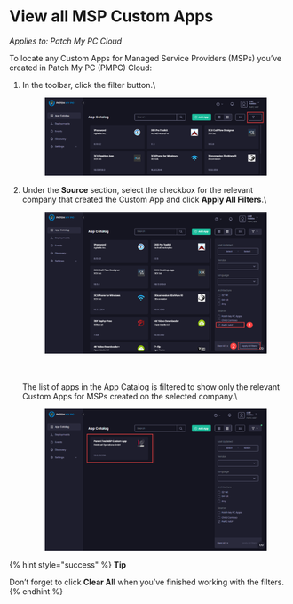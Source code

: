 # View all MSP Custom Apps

_Applies to: Patch My PC Cloud_

To locate any Custom Apps for Managed Service Providers (MSPs) you’ve created in Patch My PC (PMPC) Cloud:

1.  In the toolbar, click the filter button.\


    <figure><img src="../../../_images/gitbook/image (2263).png" alt="Clicking the filter button"><figcaption></figcaption></figure>


2.  Under the **Source** section, select the checkbox for the relevant company that created the Custom App and click **Apply All Filters**.\


    <figure><img src="../../../_images/gitbook/image (2264).png" alt="Selecting the checkbox for the relevant company that created the Custom App and clicking “Apply All Filters"><figcaption></figcaption></figure>

    \
    \
    The list of apps in the App Catalog is filtered to show only the relevant Custom Apps for MSPs created on the selected company.\


    <figure><img src="../../../_images/gitbook/image (2265).png" alt="Filtered App Catalog list"><figcaption></figcaption></figure>

{% hint style="success" %}
**Tip**

Don’t forget to click **Clear All** when you’ve finished working with the filters.
{% endhint %}
